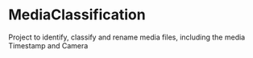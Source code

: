 MediaClassification
===================

Project to identify, classify and rename media files, including the media Timestamp and Camera
